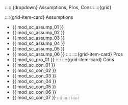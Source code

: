 ::::::{dropdown} Assumptions, Pros, Cons
:::::{grid}

::::{grid-item-card} Assumptions
- {{ mod_sc_assump_01 }}
- {{ mod_sc_assump_02 }}
- {{ mod_sc_assump_03 }}
- {{ mod_sc_assump_04 }}
- {{ mod_sc_assump_05 }}
- {{ mod_sc_assump_06 }}
::::
::::{grid-item-card} Pros
- {{ mod_sc_pro_01 }}
::::
::::{grid-item-card} Cons
- {{ mod_sc_con_01 }}
- {{ mod_sc_con_02 }}
- {{ mod_sc_con_03 }}
- {{ mod_sc_con_04 }}
- {{ mod_sc_con_05 }}
- {{ mod_sc_con_06 }}
- {{ mod_sc_con_07 }}
::::
:::::
::::::